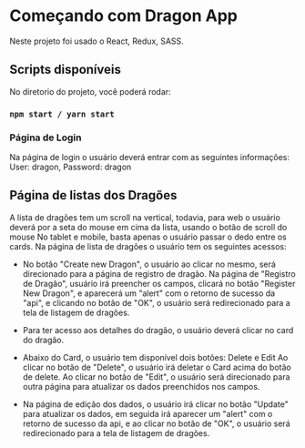 # Começando com Dragon App

Neste projeto foi usado o React, Redux, SASS.

## Scripts disponíveis

No diretorio do projeto, você poderá rodar:

### `npm start / yarn start`
### Página de Login
Na página de login o usuário deverá entrar com as seguintes informações:
User: dragon,
Password: dragon

## Página de listas dos Dragões
A lista de dragões tem um scroll na vertical, todavia, para web o usuário deverá por a seta do mouse em cima da lista, usando o botão de scroll do mouse No tablet e mobile, basta apenas o usuário passar o dedo entre os cards.
Na página de lista de dragões o usuário tem os seguintes acessos:

- No botão "Create new Dragon", o usuário ao clicar no mesmo, será direcionado para a página de registro de dragão.
Na página de "Registro de Dragão", usuário irá preencher os campos, clicará no botão "Register New Dragon", e aparecerá um "alert" com o retorno de sucesso da "api", e clicando no botão de "OK", o usuário será redirecionado para a tela de listagem de dragões.
- Para ter acesso aos detalhes do dragão, o usuário deverá clicar no card do dragão.

- Abaixo do Card, o usuário tem disponível dois botões: Delete e Edit
Ao clicar no botão de "Delete", o usuário irá deletar o Card acima do botão de delete.
Ao clicar no botão de "Edit", o usuário será direcionado para outra página para atualizar os dados preenchidos nos campos. 

- Na página de edição dos dados, o usuário irá clicar no botão "Update" para atualizar os dados, em seguida irá aparecer um "alert" com o retorno de sucesso da api, e ao clicar no botão de "OK", o usuário será redirecionado para a tela de listagem de dragões.


